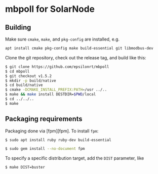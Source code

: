 # mbpoll for SolarNode

## Building

Make sure `cmake`, `make`, and `pkg-config` are installed, e.g.

```sh
apt install cmake pkg-config make build-essential git libmodbus-dev
```

Clone the git repository, check out the release tag, and build like this:

```sh
$ git clone https://github.com/epsilonrt/mbpoll
$ cd mbpoll
$ git checkout v1.5.2
$ mkdir -p build/native
$ cd build/native
$ cmake -DCMAKE_INSTALL_PREFIX:PATH=/usr ../..
$ make && make install DESTDIR=$PWD/local
$ cd ../../..
$ make
```

## Packaging requirements

Packaging done via [fpm][fpm]. To install `fpm`:

```sh
$ sudo apt install ruby ruby-dev build-essential

$ sudo gem install --no-document fpm
```
To specify a specific distribution target, add the `DIST` parameter, like

```sh
$ make DIST=buster
```
